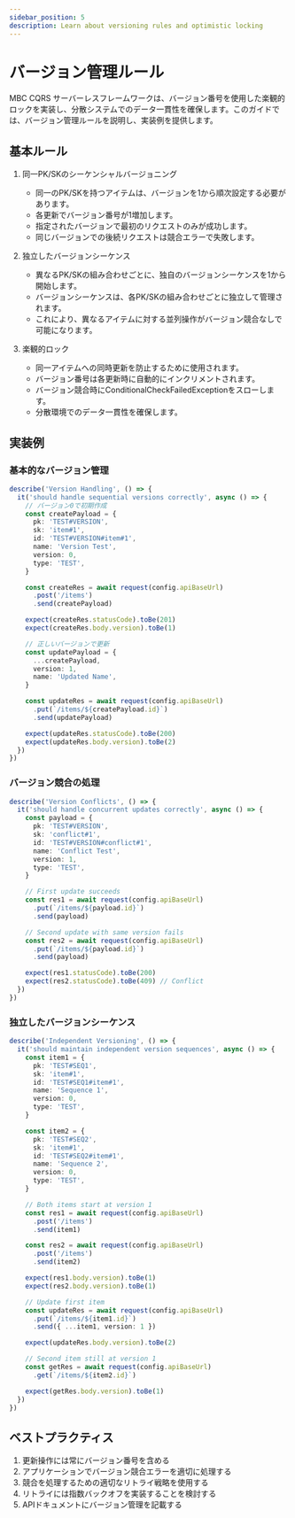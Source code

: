 ```yaml
---
sidebar_position: 5
description: Learn about versioning rules and optimistic locking
---
```


# バージョン管理ルール

MBC CQRS サーバーレスフレームワークは、バージョン番号を使用した楽観的ロックを実装し、分散システムでのデータ一貫性を確保します。このガイドでは、バージョン管理ルールを説明し、実装例を提供します。

## 基本ルール

1. 同一PK/SKのシーケンシャルバージョニング   
   - 同一のPK/SKを持つアイテムは、バージョンを1から順次設定する必要があります。
   - 各更新でバージョン番号が1増加します。
   - 指定されたバージョンで最初のリクエストのみが成功します。
   - 同じバージョンでの後続リクエストは競合エラーで失敗します。

2. 独立したバージョンシーケンス
   - 異なるPK/SKの組み合わせごとに、独自のバージョンシーケンスを1から開始します。
   - バージョンシーケンスは、各PK/SKの組み合わせごとに独立して管理されます。
   - これにより、異なるアイテムに対する並列操作がバージョン競合なしで可能になります。

3. 楽観的ロック
   - 同一アイテムへの同時更新を防止するために使用されます。
   - バージョン番号は各更新時に自動的にインクリメントされます。
   - バージョン競合時にConditionalCheckFailedExceptionをスローします。
   - 分散環境でのデータ一貫性を確保します。

## 実装例

### 基本的なバージョン管理

```typescript
describe('Version Handling', () => {
  it('should handle sequential versions correctly', async () => {
    // バージョン0で初期作成
    const createPayload = {
      pk: 'TEST#VERSION',
      sk: 'item#1',
      id: 'TEST#VERSION#item#1',
      name: 'Version Test',
      version: 0,
      type: 'TEST',
    }

    const createRes = await request(config.apiBaseUrl)
      .post('/items')
      .send(createPayload)

    expect(createRes.statusCode).toBe(201)
    expect(createRes.body.version).toBe(1)

    // 正しいバージョンで更新
    const updatePayload = {
      ...createPayload,
      version: 1,
      name: 'Updated Name',
    }

    const updateRes = await request(config.apiBaseUrl)
      .put(`/items/${createPayload.id}`)
      .send(updatePayload)

    expect(updateRes.statusCode).toBe(200)
    expect(updateRes.body.version).toBe(2)
  })
})
```

### バージョン競合の処理

```typescript
describe('Version Conflicts', () => {
  it('should handle concurrent updates correctly', async () => {
    const payload = {
      pk: 'TEST#VERSION',
      sk: 'conflict#1',
      id: 'TEST#VERSION#conflict#1',
      name: 'Conflict Test',
      version: 1,
      type: 'TEST',
    }

    // First update succeeds
    const res1 = await request(config.apiBaseUrl)
      .put(`/items/${payload.id}`)
      .send(payload)

    // Second update with same version fails
    const res2 = await request(config.apiBaseUrl)
      .put(`/items/${payload.id}`)
      .send(payload)

    expect(res1.statusCode).toBe(200)
    expect(res2.statusCode).toBe(409) // Conflict
  })
})
```

### 独立したバージョンシーケンス

```typescript
describe('Independent Versioning', () => {
  it('should maintain independent version sequences', async () => {
    const item1 = {
      pk: 'TEST#SEQ1',
      sk: 'item#1',
      id: 'TEST#SEQ1#item#1',
      name: 'Sequence 1',
      version: 0,
      type: 'TEST',
    }

    const item2 = {
      pk: 'TEST#SEQ2',
      sk: 'item#1',
      id: 'TEST#SEQ2#item#1',
      name: 'Sequence 2',
      version: 0,
      type: 'TEST',
    }

    // Both items start at version 1
    const res1 = await request(config.apiBaseUrl)
      .post('/items')
      .send(item1)

    const res2 = await request(config.apiBaseUrl)
      .post('/items')
      .send(item2)

    expect(res1.body.version).toBe(1)
    expect(res2.body.version).toBe(1)

    // Update first item
    const updateRes = await request(config.apiBaseUrl)
      .put(`/items/${item1.id}`)
      .send({ ...item1, version: 1 })

    expect(updateRes.body.version).toBe(2)

    // Second item still at version 1
    const getRes = await request(config.apiBaseUrl)
      .get(`/items/${item2.id}`)

    expect(getRes.body.version).toBe(1)
  })
})
```

## ベストプラクティス

1. 更新操作には常にバージョン番号を含める
2. アプリケーションでバージョン競合エラーを適切に処理する
3. 競合を処理するための適切なリトライ戦略を使用する
4. リトライには指数バックオフを実装することを検討する
5. APIドキュメントにバージョン管理を記載する
